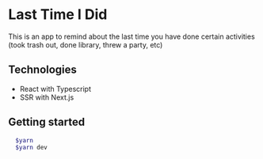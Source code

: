 # Last Time I Did

This is an app to remind about the last time you have done certain activities (took trash out, done library, threw a party, etc)

## Technologies

- React with Typescript
- SSR with Next.js

## Getting started

```sh
  $yarn
  $yarn dev
```
